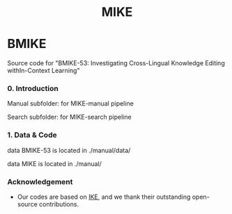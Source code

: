 <div align="center">
<h1>
MIKE
</h1>
</div>

# BMIKE
Source code for "BMIKE-53: Investigating Cross-Lingual Knowledge Editing withIn-Context Learning"

### 0. Introduction

Manual subfolder: for MIKE-manual pipeline

Search subfolder: for MIKE-search pipeline


### 1. Data & Code
data BMIKE-53 is located in ./manual/data/

data MIKE is located in ./manual/


### Acknowledgement
- Our codes are based on [IKE](https://github.com/pkunlp-icler/IKE), and we thank their outstanding open-source contributions.